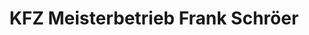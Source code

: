 ---
title: "KFZ Meisterbetrieb Frank Schröer"
url: /osnabrueck/kfz-meisterbetrieb-frank-schroeer/
shop: Autowerkstatt
---